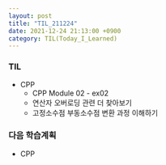 ```yaml
---
layout: post
title: "TIL_211224"
date: 2021-12-24 21:13:00 +0900
category: TIL(Today_I_Learned)
---
```


### TIL
- CPP
	- CPP Module 02 - ex02
	- 연산자 오버로딩 관련 더 찾아보기
	- 고정소수점 부동소수점 변환 과정 이해하기
	
### 다음 학습계획
- CPP